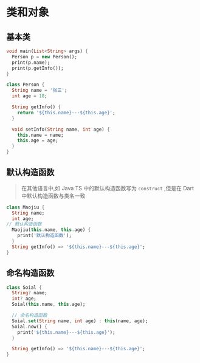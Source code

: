 # 类和对象

## 基本类

```dart
void main(List<String> args) {
  Person p = new Person();
  print(p.name);
  print(p.getInfo());
}

class Person {
  String name = '张三';
  int age = 18;

  String getInfo() {
    return '${this.name}---${this.age}';
  }

  void setInfo(String name, int age) {
    this.name = name;
    this.age = age;
  }
}
```

## 默认构造函数

> 在其他语言中,如 Java TS 中的默认构造函数写为 `construct` ,但是在 Dart 中默认构造函数与类名一致

```dart
class Maojiu {
  String name;
  int age;
// 默认构造函数
  Maojiu(this.name, this.age) {
    print('默认构造函数');
  }
  String getInfo() => '${this.name}---${this.age}';
}
```

## 命名构造函数

```dart
class Soial {
  String? name;
  int? age;
  Soial(this.name, this.age);

  // 命名构造函数
  Soial.set(String name, int age) : this(name, age);
  Soial.now() {
    print('${this.name}---${this.age}');
  }

  String getInfo() => '${this.name}---${this.age}';
}
```
